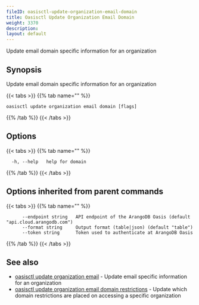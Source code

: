 ```yaml
---
fileID: oasisctl-update-organization-email-domain
title: Oasisctl Update Organization Email Domain
weight: 3370
description: 
layout: default
---
```

Update email domain specific information for an organization

## Synopsis

Update email domain specific information for an organization

{{< tabs >}}
{{% tab name="" %}}
```
oasisctl update organization email domain [flags]
```
{{% /tab %}}
{{< /tabs >}}

## Options

{{< tabs >}}
{{% tab name="" %}}
```
  -h, --help   help for domain
```
{{% /tab %}}
{{< /tabs >}}

## Options inherited from parent commands

{{< tabs >}}
{{% tab name="" %}}
```
      --endpoint string   API endpoint of the ArangoDB Oasis (default "api.cloud.arangodb.com")
      --format string     Output format (table|json) (default "table")
      --token string      Token used to authenticate at ArangoDB Oasis
```
{{% /tab %}}
{{< /tabs >}}

## See also

* [oasisctl update organization email](oasisctl-update-organization-email)	 - Update email specific information for an organization
* [oasisctl update organization email domain restrictions](oasisctl-update-organization-email-domain-restrictions)	 - Update which domain restrictions are placed on accessing a specific organization

